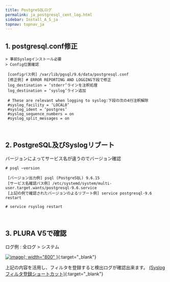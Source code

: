 ```yaml
---
title: PostgreSQLログ
permalink: ja_postgresql_cent_log.html
sidebar: Install_A_S_ja
topnav: topnav_ja
---
```



## 1. postgresql.conf修正

    > 事前Syslogインストール必要
    > Config位置確認

     [configパス例] /var/lib/pgsql/9.6/data/postgresql.conf
     [修正例] # ERROR REPORTING AND LOGGING下段で修正
     log_destination = ‘stderr’ラインを注釈処理
     log_destination = ‘syslog’ライン追加

     # These are relevant when logging to syslog:下段の次の4行注釈解除
     #syslog_facility = ‘LOCAL0’
     #syslog_ident = ‘postgres’
     #syslog_sequence_numbers = on
     #syslog_split_messages = on

<br />

## 2. PostgreSQL及びSyslogリブート

バージョンによってサービス名が違うのでバージョン確認

`# psql –version`

     [バージョン出力例] psql (PostgreSQL) 9.6.15
     [サービス名確認パス例] /etc/systemd/system/multi-user.target.wants/postgresql-9.6.service
     [上記の例で確認されたバージョンのよるリブート例] service postgresql-9.6 restart
     
`# service rsyslog restart`

<br />

## 3. PLURA V5で確認

ログ例 : 全ログ > システム

[![image](/docs/images/Ins_G/Postgresql_c/1.png){: width="800" }](/docs/images/Ins_G/Postgresql_c/1.png){:target="_blank"}
<br />

上記の内容を活用し、フィルタを登録すると検出ログが確認出来ます。 
[(Syslogフィルタ登録ショートカット)](https://qubitsec.github.io/ja_f_regi_syslog.html){:target="_blank"}